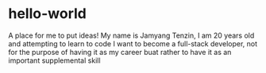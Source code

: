 # hello-world
A place for me to put ideas!
My name is Jamyang Tenzin, I am 20 years old and attempting to learn to code
I want to become a full-stack developer, not for the purpose of having it as my career buat rather to have it as an important supplemental skill
